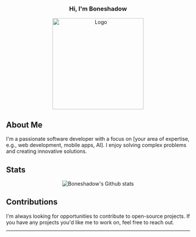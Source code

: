 <p align="center">

  <h3 align="center">Hi, I'm Boneshadow</h3>

<p align="center">
  <img src="https://i.pinimg.com/originals/e2/7f/06/e27f0687d27757269f430f31ab796be4.jpg" alt="Logo" width="250" height="250">
</p>

##  About Me

I'm a passionate software developer with a focus on [your area of expertise, e.g., web development, mobile apps, AI]. I enjoy solving complex problems and creating innovative solutions.

##  Stats

<p align="center">
  <img src="https://github-readme-stats.vercel.app/api?username=Boneshadow&show_icons=true&theme=tokyonight&count_private=true&include_all_commits=true" alt="Boneshadow's Github stats"/>

##  Contributions

I'm always looking for opportunities to contribute to open-source projects. If you have any projects you'd like me to work on, feel free to reach out.

---

<p align="center">
